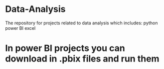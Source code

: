 # Data-Analysis
The repository for projects related to data analysis which includes:
python
power BI
excel

# In power BI projects you can download in .pbix files and run them
